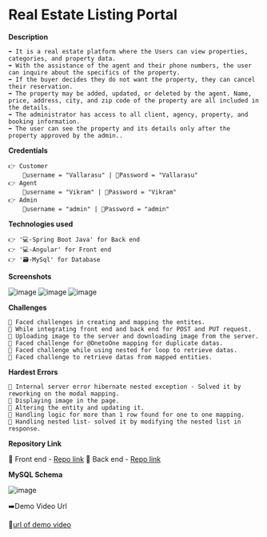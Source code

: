# **Real Estate Listing Portal**


**Description**

    ➡️ It is a real estate platform where the Users can view properties, categories, and property data.
    ➡️ With the assistance of the agent and their phone numbers, the user can inquire about the specifics of the property.
    ➡️ If the buyer decides they do not want the property, they can cancel their reservation.
    ➡️ The property may be added, updated, or deleted by the agent. Name, price, address, city, and zip code of the property are all included in the details.
    ➡️ The administrator has access to all client, agency, property, and booking information.
    ➡️ The user can see the property and its details only after the property approved by the admin..


**Credentials**

    👉 Customer 
        📧username = "Vallarasu" | 🔐Password = "Vallarasu"
    👉 Agent 
        📧username = "Vikram" | 🔐Password = "Vikram"
    👉 Admin 
        📧username = "admin" | 🔐Password = "admin"


**Technologies used**

    👉 '💻-Spring Boot Java' for Back end
    👉 '💻-Angular' for Front end 
    👉 '🗃️-MySql' for Database 


**Screenshots**

![image](https://github.com/vallarasuSJ/real-estate/assets/145537953/85d95111-a02b-463f-96bb-5fd4ec200f52)
![image](https://github.com/vallarasuSJ/real-estate/assets/145537953/be182791-357f-4416-aec6-b6168cfe68ec)
![image](https://github.com/vallarasuSJ/real-estate/assets/145537953/0da5e679-fee2-45b6-8a76-edbcd63c7201)











**Challenges**

    🔴 Faced challenges in creating and mapping the entites.
    🔴 While integrating front end and back end for POST and PUT request.
    🔴 Uploading image to the server and downloading image from the server.
    🔴 Faced challenge for @OnetoOne mapping for duplicate datas.
    🔴 Faced challenge while using nested for loop to retrieve datas.
    🔴 Faced challenge to retrieve datas from mapped entities.


**Hardest Errors** 

    🚩 Internal server error hibernate nested exception - Solved it by reworking on the modal mapping.
    🚩 Displaying image in the page.
    🚩 Altering the entity and updating it.
    🚩 Handling logic for more than 1 row found for one to one mapping.
    🚩 Handling nested list- solved it by modifying the nested list in response.
    


**Repository Link**

🔗 Front end - [Repo link](https://github.com/vallarasuSJ/real-estate)
🔗 Back end - [Repo link](https://github.com/vallarasuSJ/Spring-Boot-real-estate-API)

**MySQL Schema**

![image](https://github.com/vallarasuSJ/real-estate/assets/145537953/0f4beb58-8f90-45ac-a1dd-5685e221dc7f)
 


➡️Demo Video Url

🔗[url of demo video](https://drive.google.com/file/d/1HMpEqcWZABdELfSKdWmkM2RCiXzEKoHx/view?usp=sharing)
  
  
  
  
